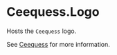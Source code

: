 # Ceequess.Logo

Hosts the `Ceequess` logo.

See [Ceequess](https://www.github.com/Ceequess) for more information.
